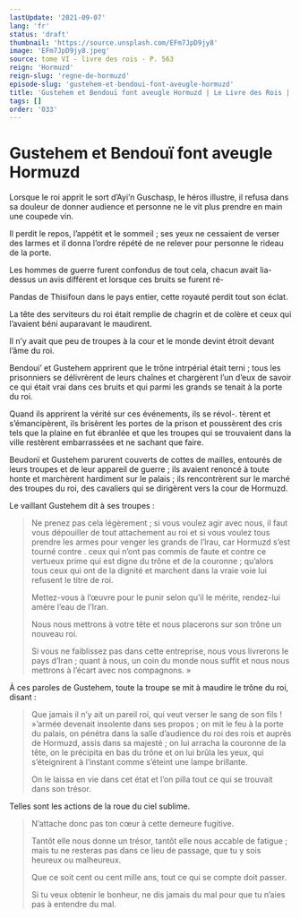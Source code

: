 ```yaml
---
lastUpdate: '2021-09-07'
lang: 'fr'
status: 'draft'
thumbnail: 'https://source.unsplash.com/EFm7JpD9jy8'
image: 'EFm7JpD9jy8.jpeg'
source: tome VI - livre des rois - P. 563
reign: 'Hormuzd'
reign-slug: 'regne-de-hormuzd'
episode-slug: 'gustehem-et-bendoui-font-aveugle-hormuzd'
title: 'Gustehem et Bendouï font aveugle Hormuzd | Le Livre des Rois | Shâhnâmeh'
tags: []
order: '033'
---
```


<!-- LTeX: language=fr -->

# Gustehem et Bendouï font aveugle Hormuzd

Lorsque le roi apprit le sort d’Ayi’n Guschasp, le héros illustre, il refusa dans sa douleur de donner audience et personne ne le vit plus prendre en main une coupede vin.

Il perdit le repos, l’appétit et le sommeil ; ses yeux ne cessaient de verser des larmes et il donna l’ordre répété de ne relever pour personne le rideau de la porte.

Les hommes de guerre furent confondus de tout cela, chacun avait lia-dessus un avis différent et lorsque ces bruits se furent ré-

Pandas de Thisifoun dans le pays entier, cette royauté perdit tout son éclat.

La tête des serviteurs du roi était remplie de chagrin et de colère et ceux qui l’avaient béni auparavant le maudirent.

Il n’y avait que peu de troupes à la cour et le monde devint étroit devant l’âme du roi.

Bendoui’ et Gustehem apprirent que le trône intrpérial était terni ; tous les prisonniers se délivrèrent de leurs chaînes et chargèrent l’un d’eux de savoir ce qui était vrai dans ces bruits et qui parmi les grands se tenait à la porte du roi.

Quand ils apprirent la vérité sur ces événements, ils se révol-.
tèrent et s’émancipèrent, ils brisèrent les portes de la prison et poussèrent des cris tels que la plaine en fut ébranlée et que les troupes qui se trouvaient dans la ville restèrent embarrassées et ne sachant que faire.

Beudonï et Gustehem parurent couverts de cottes de mailles, entourés de leurs troupes et de leur appareil de guerre ; ils avaient renoncé à toute honte et marchèrent hardiment sur le palais ; ils rencontrèrent sur le marché des troupes du roi, des cavaliers qui se dirigèrent vers la cour de Hormuzd.

Le vaillant Gustehem dit à ses troupes :

> Ne prenez pas cela légèrement ; si vous voulez agir avec nous, il faut vous dépouiller de tout attachement au roi et si vous voulez tous prendre les armes pour venger les grands de l’lrau, car Hormuzd s’est tourné contre . ceux qui n’ont pas commis de faute et contre ce vertueux prime qui est digne du trône et de la couronne ; qu’alors tous ceux qui ont de la dignité et marchent dans la vraie voie lui refusent le titre de roi.
>
> Mettez-vous à l’œuvre pour le punir selon qu’il le mérite, rendez-lui amère l’eau de l’Iran.
>
> Nous nous mettrons à votre tête et nous placerons sur son trône un nouveau roi.
>
> Si vous ne faiblissez pas dans cette entreprise, nous vous livrerons le pays d’Iran ; quant à nous, un coin du monde nous suffit et nous nous mettrons à l’écart avec nos compagnons. »

À ces paroles de Gustehem, toute la troupe se mit à maudire le trône du roi, disant :

> Que jamais il n’y ait un pareil roi, qui veut verser le sang de son fils ! »’armée devenait insolente dans ses propos ; on mit le feu à la porte du palais, on pénétra dans la salle d’audience du roi des rois et auprès de Hormuzd, assis dans sa majesté ; on lui arracha la couronne de la tête, on le précipita en bas du trône et on lui brûla les yeux, qui s’éteignirent à l’instant comme s’éteint une lampe brillante.
>
> On le laissa en vie dans cet état et l’on pilla tout ce qui se trouvait dans son trésor.

Telles sont les actions de la roue du ciel sublime.

> N’attache donc pas ton cœur à cette demeure fugitive.
>
> Tantôt elle nous donne un trésor, tantôt elle nous accable de fatigue ; mais tu ne resteras pas dans ce lieu de passage, que tu y sois heureux ou malheureux.
>
> Que ce soit cent ou cent mille ans, tout ce qui se compte doit passer.
>
> Si tu veux obtenir le bonheur, ne dis jamais du mal pour que tu n’aies pas à entendre du mal.
